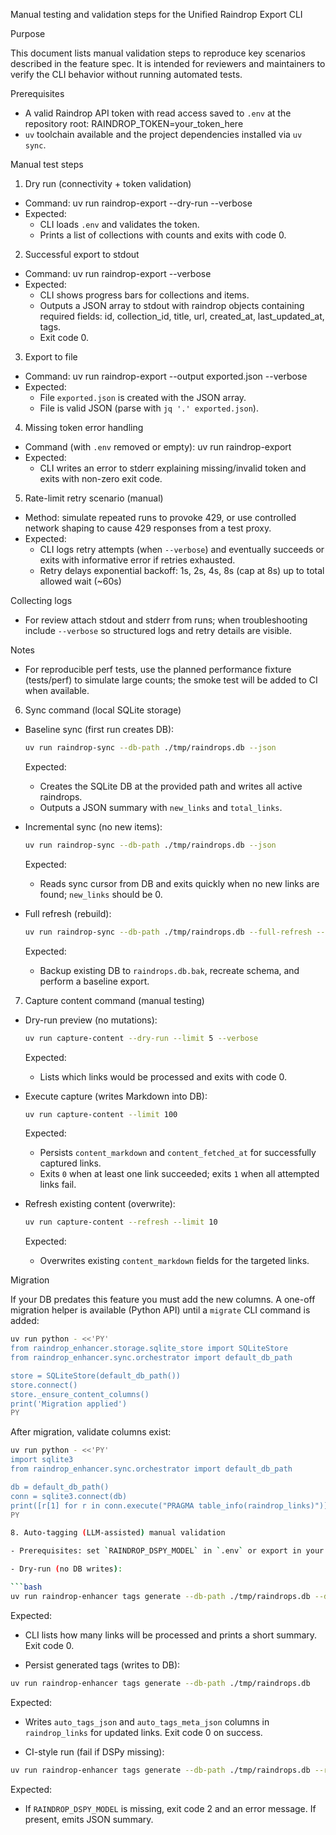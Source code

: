 Manual testing and validation steps for the Unified Raindrop Export CLI

Purpose

This document lists manual validation steps to reproduce key scenarios described in the feature spec. It is intended for reviewers and maintainers to verify the CLI behavior without running automated tests.

Prerequisites

- A valid Raindrop API token with read access saved to `.env` at the repository root:
  RAINDROP_TOKEN=your_token_here
- `uv` toolchain available and the project dependencies installed via `uv sync`.

Manual test steps

1. Dry run (connectivity + token validation)

- Command:
  uv run raindrop-export --dry-run --verbose
- Expected:
  - CLI loads `.env` and validates the token.
  - Prints a list of collections with counts and exits with code 0.

2. Successful export to stdout

- Command:
  uv run raindrop-export --verbose
- Expected:
  - CLI shows progress bars for collections and items.
  - Outputs a JSON array to stdout with raindrop objects containing required fields: id, collection_id, title, url, created_at, last_updated_at, tags.
  - Exit code 0.

3. Export to file

- Command:
  uv run raindrop-export --output exported.json --verbose
- Expected:
  - File `exported.json` is created with the JSON array.
  - File is valid JSON (parse with `jq '.' exported.json`).

4. Missing token error handling

- Command (with `.env` removed or empty):
  uv run raindrop-export
- Expected:
  - CLI writes an error to stderr explaining missing/invalid token and exits with non-zero exit code.

5. Rate-limit retry scenario (manual)

- Method: simulate repeated runs to provoke 429, or use controlled network shaping to cause 429 responses from a test proxy.
- Expected:
  - CLI logs retry attempts (when `--verbose`) and eventually succeeds or exits with informative error if retries exhausted.
  - Retry delays exponential backoff: 1s, 2s, 4s, 8s (cap at 8s) up to total allowed wait (~60s)

Collecting logs

- For review attach stdout and stderr from runs; when troubleshooting include `--verbose` so structured logs and retry details are visible.

Notes

- For reproducible perf tests, use the planned performance fixture (tests/perf) to simulate large counts; the smoke test will be added to CI when available.

6. Sync command (local SQLite storage)

- Baseline sync (first run creates DB):

  ```bash
  uv run raindrop-sync --db-path ./tmp/raindrops.db --json
  ```

  Expected:
  - Creates the SQLite DB at the provided path and writes all active raindrops.
  - Outputs a JSON summary with `new_links` and `total_links`.

- Incremental sync (no new items):

  ```bash
  uv run raindrop-sync --db-path ./tmp/raindrops.db --json
  ```

  Expected:
  - Reads sync cursor from DB and exits quickly when no new links are found; `new_links` should be 0.

- Full refresh (rebuild):

  ```bash
  uv run raindrop-sync --db-path ./tmp/raindrops.db --full-refresh --json
  ```

  Expected:
  - Backup existing DB to `raindrops.db.bak`, recreate schema, and perform a baseline export.

7. Capture content command (manual testing)

- Dry-run preview (no mutations):

  ```bash
  uv run capture-content --dry-run --limit 5 --verbose
  ```

  Expected:
  - Lists which links would be processed and exits with code 0.

- Execute capture (writes Markdown into DB):

  ```bash
  uv run capture-content --limit 100
  ```

  Expected:
  - Persists `content_markdown` and `content_fetched_at` for successfully captured links.
  - Exits `0` when at least one link succeeded; exits `1` when all attempted links fail.

- Refresh existing content (overwrite):

  ```bash
  uv run capture-content --refresh --limit 10
  ```

  Expected:
  - Overwrites existing `content_markdown` fields for the targeted links.

Migration

If your DB predates this feature you must add the new columns. A one-off migration helper is available (Python API) until a `migrate` CLI command is added:

```bash
uv run python - <<'PY'
from raindrop_enhancer.storage.sqlite_store import SQLiteStore
from raindrop_enhancer.sync.orchestrator import default_db_path

store = SQLiteStore(default_db_path())
store.connect()
store._ensure_content_columns()
print('Migration applied')
PY
```

After migration, validate columns exist:

```bash
uv run python - <<'PY'
import sqlite3
from raindrop_enhancer.sync.orchestrator import default_db_path

db = default_db_path()
conn = sqlite3.connect(db)
print([r[1] for r in conn.execute("PRAGMA table_info(raindrop_links)")])
PY

8. Auto-tagging (LLM-assisted) manual validation

- Prerequisites: set `RAINDROP_DSPY_MODEL` in `.env` or export in your shell. For dry-run testing you can omit it.

- Dry-run (no DB writes):

```bash
uv run raindrop-enhancer tags generate --db-path ./tmp/raindrops.db --dry-run --verbose
```

Expected:
- CLI lists how many links will be processed and prints a short summary. Exit code 0.

- Persist generated tags (writes to DB):

```bash
uv run raindrop-enhancer tags generate --db-path ./tmp/raindrops.db
```

Expected:
- Writes `auto_tags_json` and `auto_tags_meta_json` columns in `raindrop_links` for updated links. Exit code 0 on success.

- CI-style run (fail if DSPy missing):

```bash
uv run raindrop-enhancer tags generate --db-path ./tmp/raindrops.db --require-dspy --json
```

Expected:
- If `RAINDROP_DSPY_MODEL` is missing, exit code 2 and an error message. If present, emits JSON summary.

```
